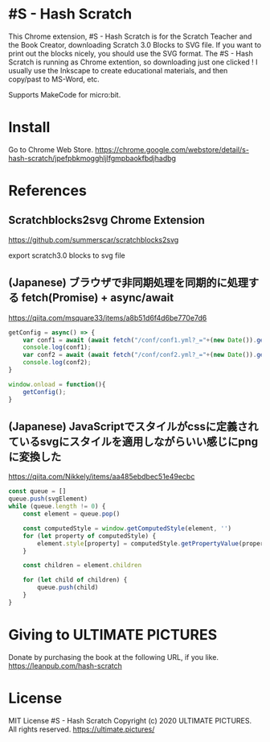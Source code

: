 # #S - Hash Scratch

This Chrome extension, #S - Hash Scratch is for the Scratch Teacher and the Book Creator, downloading Scratch 3.0 Blocks to SVG file.
If you want to print out the blocks nicely, you should use the SVG format.
The #S - Hash Scratch is running as Chrome extention, so downloading just one clicked !
I usually use the Inkscape to create educational materials, and then copy/past to MS-Word, etc.

Supports MakeCode for micro:bit.

# Install

Go to Chrome Web Store.
https://chrome.google.com/webstore/detail/s-hash-scratch/jpefpbkmogghljlfgmpbaokfbdjhadbg

# References

## Scratchblocks2svg Chrome Extension
https://github.com/summerscar/scratchblocks2svg

export scratch3.0 blocks to svg file

## (Japanese) ブラウザで非同期処理を同期的に処理する fetch(Promise) + async/await
https://qiita.com/msquare33/items/a8b51d6f4d6be770e7d6

```fetch.js
getConfig = async() => {
    var conf1 = await (await fetch("/conf/conf1.yml?_="+(new Date()).getDate())).text();
    console.log(conf1);
    var conf2 = await (await fetch("/conf/conf2.yml?_="+(new Date()).getDate())).text();
    console.log(conf2);
}

window.onload = function(){
    getConfig();
}
```

## (Japanese) JavaScriptでスタイルがcssに定義されているsvgにスタイルを適用しながらいい感じにpngに変換した
https://qiita.com/Nikkely/items/aa485ebdbec51e49ecbc

``` getComputedStyle.js
const queue = []
queue.push(svgElement)
while (queue.length != 0) {
    const element = queue.pop()

    const computedStyle = window.getComputedStyle(element, '')
    for (let property of computedStyle) {
        element.style[property] = computedStyle.getPropertyValue(property)
    }

    const children = element.children

    for (let child of children) {
        queue.push(child)
    }
}
```

# Giving to ULTIMATE PICTURES
Donate by purchasing the book at the following URL, if you like.
https://leanpub.com/hash-scratch

# License
MIT License
#S - Hash Scratch
Copyright (c) 2020 ULTIMATE PICTURES. All rights reserved.
https://ultimate.pictures/
